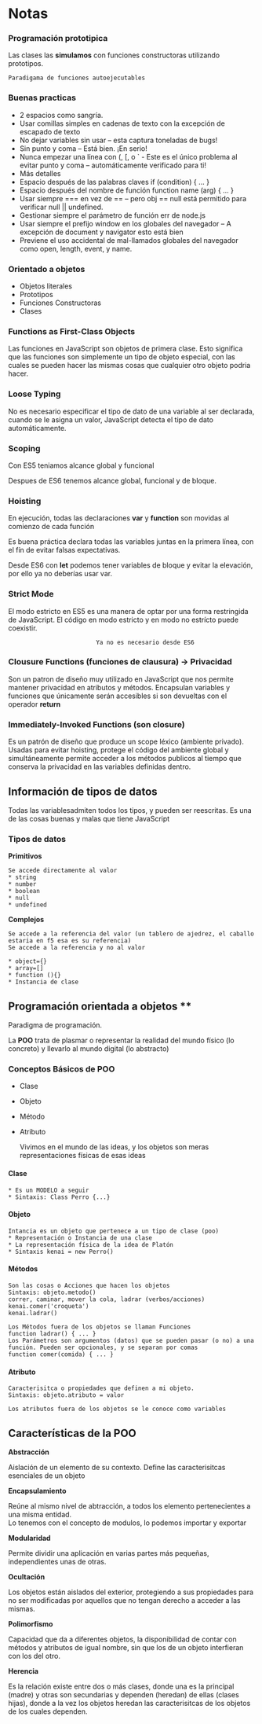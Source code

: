 # Notas

### Programación prototipica

Las clases las **simulamos** con funciones constructoras utilizando prototipos.


    Paradigama de funciones autoejecutables

### Buenas practicas

* 2 espacios como sangría.
* Usar comillas simples en cadenas de texto con la excepción de escapado   de texto
* No dejar variables sin usar – esta captura toneladas de bugs!
* Sin punto y coma – Está bien. ¡En serio!
* Nunca empezar una línea con (, [, o `  - Este es el único problema al    evitar punto y coma – automáticamente verificado para ti!
* Más detalles
* Espacio después de las palabras claves if (condition) { ... }
* Espacio después del nombre de función function name (arg) { ... }
* Usar siempre  === en vez de == – pero obj == null está permitido para    verificar null || undefined.
* Gestionar siempre el parámetro de función err de node.js
* Usar siempre el prefijo window en los globales del navegador – A         excepción de document y navigator esto está bien
* Previene el uso accidental de mal-llamados globales del navegador como   open, length, event, y name.

### Orientado a objetos

* Objetos literales
* Prototipos
* Funciones Constructoras
* Clases

### Functions as First-Class Objects

Las funciones en JavaScript son objetos de primera clase. Esto significa que las funciones son simplemente un tipo de objeto especial,
con las cuales se pueden hacer las mismas cosas que cualquier otro objeto podria hacer.

### Loose Typing

No es necesario especificar el tipo de dato de una variable al ser declarada, cuando se le asigna un valor, JavaScript detecta el tipo de dato
automáticamente.

### Scoping

Con ES5 teniamos alcance global y funcional

Despues de ES6 tenemos alcance global, funcional y de bloque.

### Hoisting 

En ejecución, todas las declaraciones **var** y **function** son movidas al comienzo de cada función

Es buena práctica declara todas las variables juntas en la primera línea, con el fín de evitar falsas expectativas.

Desde ES6 con **let** podemos tener variables de bloque y evitar la elevación, por ello ya no deberías usar var.

### Strict Mode

El modo estricto en ES5 es una manera de optar por una forma restringida de JavaScript. El código en modo estricto y en modo no estrícto puede coexistir.

                             Ya no es necesario desde ES6

### Clousure Functions (funciones de clausura) -> Privacidad

Son un patron de diseño muy utilizado en JavaScript que nos permite mantener privacidad en atributos y métodos. Encapsulan variables y funciones que únicamente serán accesibles si son devueltas con el operador **return**


### Immediately-Invoked Functions (son closure)

Es un patrón de diseño que produce un scope léxico (ambiente privado).
Usadas para evitar hoisting, protege el código del ambiente global y simultáneamente permite acceder a los métodos publicos al tiempo que conserva la privacidad en las variables definidas dentro.

## Información de tipos de datos

Todas las variablesadmiten todos los tipos, y pueden ser reescritas. Es una de las cosas buenas y malas que tiene JavaScript

### Tipos de datos

**Primitivos**

    Se accede directamente al valor
    * string
    * number
    * boolean
    * null
    * undefined

**Complejos**

    Se accede a la referencia del valor (un tablero de ajedrez, el caballo estaria en f5 esa es su referencia)
    Se accede a la referencia y no al valor 

    * object={}
    * array=[]
    * function (){}
    * Instancia de clase

## Programación orientada a objetos ** 

Paradigma de programación.

La **POO** trata de plasmar o representar la realidad del mundo físico (lo concreto) y llevarlo al mundo digital (lo abstracto)

### Conceptos Básicos de POO

* Clase
* Objeto
* Método
* Atributo

    Vivimos en el mundo de las ideas, y los objetos son meras representaciones físicas de esas ideas

#### Clase

    * Es un MODELO a seguir
    * Sintaxis: Class Perro {...}

#### Objeto

    Intancia es un objeto que pertenece a un tipo de clase (poo)
    * Representación o Instancia de una clase
    * La representación física de la idea de Platón
    * Sintaxis kenai = new Perro()

#### Métodos

    Son las cosas o Acciones que hacen los objetos
    Sintaxis: objeto.metodo()
    correr, caminar, mover la cola, ladrar (verbos/acciones)
    kenai.comer('croqueta')
    kenai.ladrar()

    Los Métodos fuera de los objetos se llaman Funciones
    function ladrar() { ... }
    Los Parámetros son argumentos (datos) que se pueden pasar (o no) a una función. Pueden ser opcionales, y se separan por comas
    function comer(comida) { ... }

#### Atributo

    Caracterisitca o propiedades que definen a mi objeto.
    Sintaxis: objeto.atributo = valor

    Los atributos fuera de los objetos se le conoce como variables

## Características de la POO

**Abstracción**

Aislación de un elemento de su contexto. Define las caracterisitcas esenciales de un objeto

**Encapsulamiento**

Reúne al mismo nivel de abtracción, a todos los elemento pertenecientes a una misma entidad. <br>
Lo tenemos con el concepto de modulos, lo podemos importar y exportar


**Modularidad**

Permite dividir una aplicación en varias partes más pequeñas, independientes unas de otras.

**Ocultación**

Los objetos están aislados del exterior, protegiendo a sus propiedades para no ser modificadas por aquellos que no tengan derecho a acceder a las mismas.

**Polimorfismo**

Capacidad que da a diferentes objetos, la disponibilidad de contar con métodos y atributos de igual nombre, sin que los de un objeto interfieran con los del otro.

**Herencia**

Es la relación existe entre dos o más clases, donde una es la principal (madre) y otras son secundarias y dependen (heredan) de ellas (clases hijas), donde
a la vez los objetos heredan las caracterisitcas de los objetos de los cuales dependen.